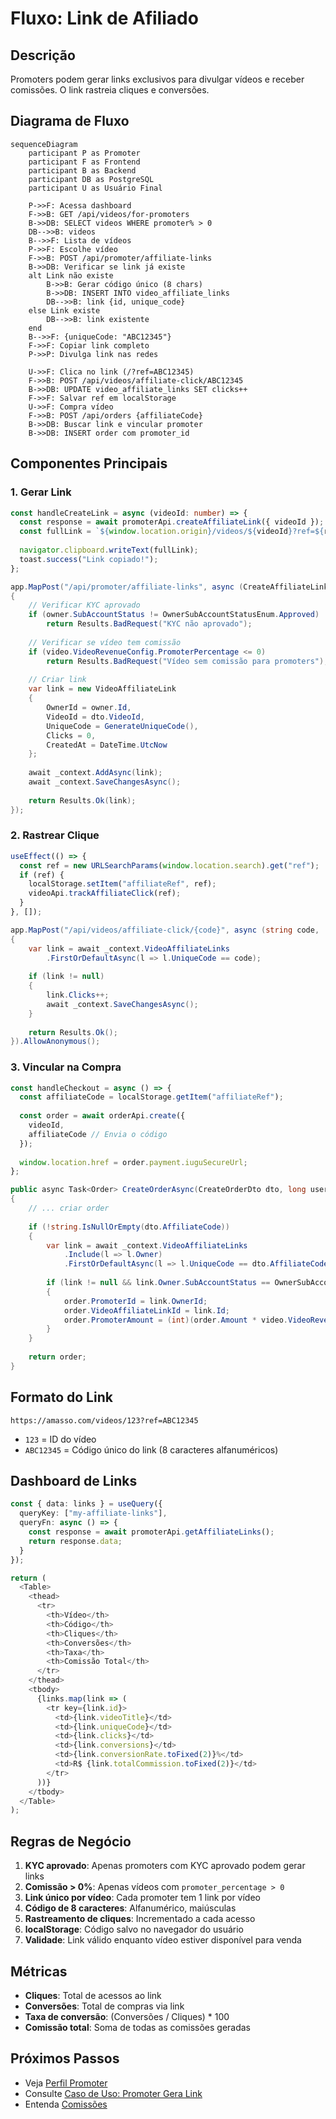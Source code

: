 # Fluxo: Link de Afiliado

## Descrição

Promoters podem gerar links exclusivos para divulgar vídeos e receber comissões. O link rastreia cliques e conversões.

## Diagrama de Fluxo

```mermaid
sequenceDiagram
    participant P as Promoter
    participant F as Frontend
    participant B as Backend
    participant DB as PostgreSQL
    participant U as Usuário Final
    
    P->>F: Acessa dashboard
    F->>B: GET /api/videos/for-promoters
    B->>DB: SELECT videos WHERE promoter% > 0
    DB-->>B: videos
    B-->>F: Lista de vídeos
    P->>F: Escolhe vídeo
    F->>B: POST /api/promoter/affiliate-links
    B->>DB: Verificar se link já existe
    alt Link não existe
        B->>B: Gerar código único (8 chars)
        B->>DB: INSERT INTO video_affiliate_links
        DB-->>B: link {id, unique_code}
    else Link existe
        DB-->>B: link existente
    end
    B-->>F: {uniqueCode: "ABC12345"}
    F->>F: Copiar link completo
    P->>P: Divulga link nas redes
    
    U->>F: Clica no link (/?ref=ABC12345)
    F->>B: POST /api/videos/affiliate-click/ABC12345
    B->>DB: UPDATE video_affiliate_links SET clicks++
    F->>F: Salvar ref em localStorage
    U->>F: Compra vídeo
    F->>B: POST /api/orders {affiliateCode}
    B->>DB: Buscar link e vincular promoter
    B->>DB: INSERT order com promoter_id
```

## Componentes Principais

### 1. Gerar Link

```typescript
const handleCreateLink = async (videoId: number) => {
  const response = await promoterApi.createAffiliateLink({ videoId });
  const fullLink = `${window.location.origin}/videos/${videoId}?ref=${response.data.uniqueCode}`;
  
  navigator.clipboard.writeText(fullLink);
  toast.success("Link copiado!");
};
```

```csharp
app.MapPost("/api/promoter/affiliate-links", async (CreateAffiliateLinkDto dto, ...) =>
{
    // Verificar KYC aprovado
    if (owner.SubAccountStatus != OwnerSubAccountStatusEnum.Approved)
        return Results.BadRequest("KYC não aprovado");
    
    // Verificar se vídeo tem comissão
    if (video.VideoRevenueConfig.PromoterPercentage <= 0)
        return Results.BadRequest("Vídeo sem comissão para promoters");
    
    // Criar link
    var link = new VideoAffiliateLink
    {
        OwnerId = owner.Id,
        VideoId = dto.VideoId,
        UniqueCode = GenerateUniqueCode(),
        Clicks = 0,
        CreatedAt = DateTime.UtcNow
    };
    
    await _context.AddAsync(link);
    await _context.SaveChangesAsync();
    
    return Results.Ok(link);
});
```

### 2. Rastrear Clique

```typescript
useEffect(() => {
  const ref = new URLSearchParams(window.location.search).get("ref");
  if (ref) {
    localStorage.setItem("affiliateRef", ref);
    videoApi.trackAffiliateClick(ref);
  }
}, []);
```

```csharp
app.MapPost("/api/videos/affiliate-click/{code}", async (string code, ...) =>
{
    var link = await _context.VideoAffiliateLinks
        .FirstOrDefaultAsync(l => l.UniqueCode == code);
    
    if (link != null)
    {
        link.Clicks++;
        await _context.SaveChangesAsync();
    }
    
    return Results.Ok();
}).AllowAnonymous();
```

### 3. Vincular na Compra

```typescript
const handleCheckout = async () => {
  const affiliateCode = localStorage.getItem("affiliateRef");
  
  const order = await orderApi.create({
    videoId,
    affiliateCode // Envia o código
  });
  
  window.location.href = order.payment.iuguSecureUrl;
};
```

```csharp
public async Task<Order> CreateOrderAsync(CreateOrderDto dto, long userId)
{
    // ... criar order
    
    if (!string.IsNullOrEmpty(dto.AffiliateCode))
    {
        var link = await _context.VideoAffiliateLinks
            .Include(l => l.Owner)
            .FirstOrDefaultAsync(l => l.UniqueCode == dto.AffiliateCode);
        
        if (link != null && link.Owner.SubAccountStatus == OwnerSubAccountStatusEnum.Approved)
        {
            order.PromoterId = link.OwnerId;
            order.VideoAffiliateLinkId = link.Id;
            order.PromoterAmount = (int)(order.Amount * video.VideoRevenueConfig.PromoterPercentage / 100);
        }
    }
    
    return order;
}
```

## Formato do Link

```
https://amasso.com/videos/123?ref=ABC12345
```

- `123` = ID do vídeo
- `ABC12345` = Código único do link (8 caracteres alfanuméricos)

## Dashboard de Links

```typescript
const { data: links } = useQuery({
  queryKey: ["my-affiliate-links"],
  queryFn: async () => {
    const response = await promoterApi.getAffiliateLinks();
    return response.data;
  }
});

return (
  <Table>
    <thead>
      <tr>
        <th>Vídeo</th>
        <th>Código</th>
        <th>Cliques</th>
        <th>Conversões</th>
        <th>Taxa</th>
        <th>Comissão Total</th>
      </tr>
    </thead>
    <tbody>
      {links.map(link => (
        <tr key={link.id}>
          <td>{link.videoTitle}</td>
          <td>{link.uniqueCode}</td>
          <td>{link.clicks}</td>
          <td>{link.conversions}</td>
          <td>{link.conversionRate.toFixed(2)}%</td>
          <td>R$ {link.totalCommission.toFixed(2)}</td>
        </tr>
      ))}
    </tbody>
  </Table>
);
```

## Regras de Negócio

1. **KYC aprovado**: Apenas promoters com KYC aprovado podem gerar links
2. **Comissão > 0%**: Apenas vídeos com `promoter_percentage > 0`
3. **Link único por vídeo**: Cada promoter tem 1 link por vídeo
4. **Código de 8 caracteres**: Alfanumérico, maiúsculas
5. **Rastreamento de cliques**: Incrementado a cada acesso
6. **localStorage**: Código salvo no navegador do usuário
7. **Validade**: Link válido enquanto vídeo estiver disponível para venda

## Métricas

- **Cliques**: Total de acessos ao link
- **Conversões**: Total de compras via link
- **Taxa de conversão**: (Conversões / Cliques) * 100
- **Comissão total**: Soma de todas as comissões geradas

## Próximos Passos

- Veja [Perfil Promoter](../perfis-de-usuario/promoter.md)
- Consulte [Caso de Uso: Promoter Gera Link](../casos-de-uso/promoter-gera-link.md)
- Entenda [Comissões](comissoes.md)

